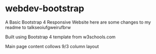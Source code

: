 # webdev-bootstrap

A Basic Bootstrap 4 Responsive Website
here are some changes to my readme to talkseoiufgweirufbrw

Built using Bootstrap 4 template from w3schools.com

Main page content collows 9/3 column layout